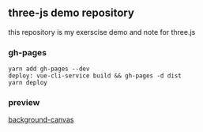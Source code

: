 ## three-js demo repository
this repository is my exerscise demo and note for three.js

### gh-pages
```
yarn add gh-pages --dev
deploy: vue-cli-service build && gh-pages -d dist
yarn deploy
```
### preview
[background-canvas](https://ctum.github.io/threeJS)
